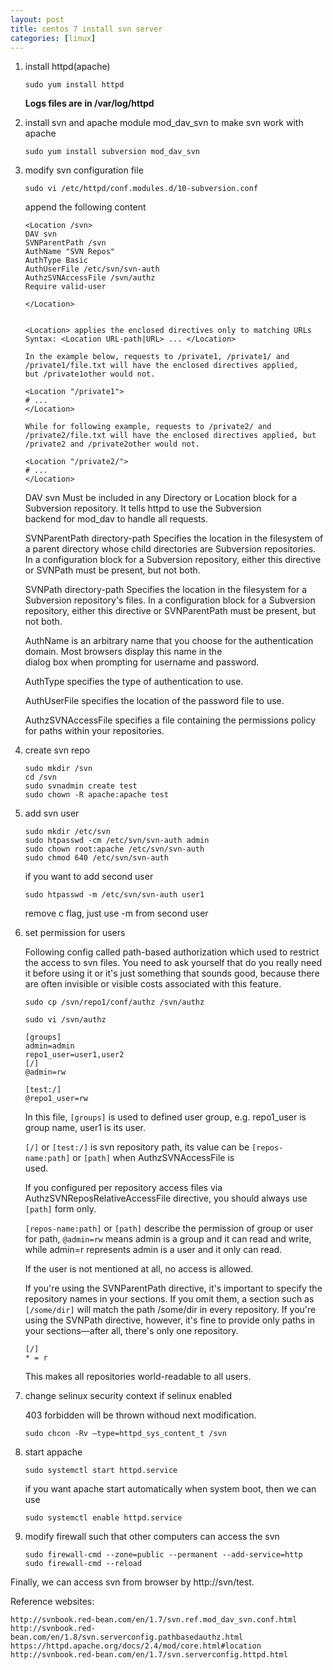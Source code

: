 ```yaml
---
layout: post
title: centos 7 install svn server
categories: [linux]
---
```


1. install httpd(apache)

   `sudo yum install httpd`

   **Logs files are in /var/log/httpd**

2. install svn and apache module mod_dav_svn to make svn work with apache

   `sudo yum install subversion mod_dav_svn`

3. modify svn configuration file

   `sudo vi /etc/httpd/conf.modules.d/10-subversion.conf`

   append the following content

   ```
   <Location /svn>
   DAV svn
   SVNParentPath /svn
   AuthName "SVN Repos"
   AuthType Basic
   AuthUserFile /etc/svn/svn-auth
   AuthzSVNAccessFile /svn/authz
   Require valid-user

   </Location>
  
   ```

   ```
   <Location> applies the enclosed directives only to matching URLs
   Syntax: <Location URL-path|URL> ... </Location>

   In the example below, requests to /private1, /private1/ and /private1/file.txt will have the enclosed directives applied,    but /private1other would not.

   <Location "/private1">
   # ...
   </Location>

   While for following example, requests to /private2/ and /private2/file.txt will have the enclosed directives applied, but    /private2 and /private2other would not.

   <Location "/private2/">
   # ...
   </Location>

   ```

   DAV svn
   Must be included in any Directory or Location block for a Subversion repository. It tells httpd to use the Subversion   
   backend for mod_dav to handle all requests.

   SVNParentPath directory-path
   Specifies the location in the filesystem of a parent directory whose child directories are Subversion repositories. In a    configuration block for a Subversion repository, either this directive or SVNPath must be present, but not both.

   SVNPath directory-path
   Specifies the location in the filesystem for a Subversion repository's files. In a configuration block for a Subversion  
   repository, either this directive or SVNParentPath must be present, but not both.

   AuthName is an arbitrary name that you choose for the authentication domain. Most browsers display this name in the  
   dialog box when prompting for username and password.

   AuthType specifies the type of authentication to use.

   AuthUserFile specifies the location of the password file to use.

   AuthzSVNAccessFile specifies a file containing the permissions policy for paths within your repositories.

4. create svn repo

   ```
   sudo mkdir /svn
   cd /svn
   sudo svnadmin create test
   sudo chown -R apache:apache test
   ```

5. add svn user

   ```
   sudo mkdir /etc/svn
   sudo htpasswd -cm /etc/svn/svn-auth admin
   sudo chown root:apache /etc/svn/svn-auth
   sudo chmod 640 /etc/svn/svn-auth
   ```

   if you want to add second user

   `sudo htpasswd -m /etc/svn/svn-auth user1`

   remove c flag, just use -m from second user

6. set permission for users

   Following config called path-based authorization which used to restrict the access to svn files. You need to ask yourself 
   that do you really need it before using it or it's just something that sounds good, because there are often invisible or 
   visible costs associated with this feature.

   `sudo cp /svn/repo1/conf/authz /svn/authz`

   `sudo vi /svn/authz`

   ```
   [groups]
   admin=admin
   repo1_user=user1,user2
   [/]
   @admin=rw

   [test:/]
   @repo1_user=rw
   ```

   In this file, `[groups]` is used to defined user group, e.g. repo1_user is group name, user1 is its user.

   `[/]` or `[test:/]` is svn repository path, its value can be `[repos-name:path]` or `[path]` when AuthzSVNAccessFile is  
   used.

   If you configured per repository access files via AuthzSVNReposRelativeAccessFile directive, you should always use 
   `[path]` form only.

   `[repos-name:path]` or `[path]` describe the permission of group or user for path, `@admin=rw` means admin is a group and 
   it can read and write, while admin=r represents admin is a user and it only can read.

   If the user is not mentioned at all, no access is allowed.

   If you're using the SVNParentPath directive, it's important to specify the repository names in your sections. If you omit 
   them, a section such as `[/some/dir]` will match the path /some/dir in every repository. If you're using the SVNPath 
   directive, however, it's fine to provide only paths in your sections—after all, there's only one repository.

   ```
   [/]
   * = r
   ```

   This makes all repositories world-readable to all users.

7. change selinux security context if selinux enabled

   403 forbidden will be thrown withoud next modification.

   `sudo chcon -Rv –type=httpd_sys_content_t /svn`

8. start appache

   `sudo systemctl start httpd.service`

   if you want apache start automatically when system boot, then we can use

   `sudo systemctl enable httpd.service`

9. modify firewall such that other computers can access the svn

   ```
   sudo firewall-cmd --zone=public --permanent --add-service=http
   sudo firewall-cmd --reload
   ```

Finally, we can access svn from browser by http://svn/test.

Reference websites:

	http://svnbook.red-bean.com/en/1.7/svn.ref.mod_dav_svn.conf.html
	http://svnbook.red-bean.com/en/1.8/svn.serverconfig.pathbasedauthz.html
	https://httpd.apache.org/docs/2.4/mod/core.html#location
	http://svnbook.red-bean.com/en/1.7/svn.serverconfig.httpd.html

